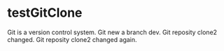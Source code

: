 # testGitClone
Git is a version control system.
Git new a branch dev.
Git reposity clone2 changed.
Git reposity clone2 changed again.